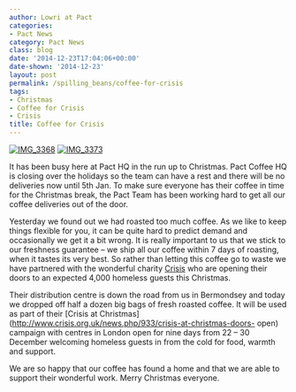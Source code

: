 ```yaml
---
author: Lowri at Pact
categories:
- Pact News
category: Pact News
class: blog
date: '2014-12-23T17:04:06+00:00'
date-shown: '2014-12-23'
layout: post
permalink: /spilling_beans/coffee-for-crisis
tags:
- Christmas
- Coffee for Crisis
- Crisis
title: Coffee for Crisis
---
```


[![IMG_3368](https://pactcoffee.files.wordpress.com/2014/12/img_3368.jpeg?w=225)](https://pactcoffee.files.wordpress.com/2014/12/img_3368.jpeg)
[![IMG_3373](https://pactcoffee.files.wordpress.com/2014/12/img_3373.jpeg?w=225)](https://pactcoffee.files.wordpress.com/2014/12/img_3373.jpeg)

It has been busy here at Pact HQ in the run up to Christmas. Pact Coffee HQ is
closing over the holidays so the team can have a rest and there will be no
deliveries now until 5th Jan. To make sure everyone has their coffee in time
for the Christmas break, the Pact Team has been working hard to get all our
coffee deliveries out of the door.

Yesterday we found out we had roasted too much coffee. As we like to keep
things flexible for you, it can be quite hard to predict demand and
occasionally we get it a bit wrong. It is really important to us that we stick
to our freshness guarantee – we ship all our coffee within 7 days of roasting,
when it tastes its very best. So rather than letting this coffee go to waste
we have partnered with the wonderful charity
[Crisis](http://www.crisis.org.uk/) who are opening their doors to an expected
4,000 homeless guests this Christmas.

Their distribution centre is down the road from us in Bermondsey and today we
dropped off half a dozen big bags of fresh roasted coffee. It will be used as
part of their [Crisis at
Christmas](http://www.crisis.org.uk/news.php/933/crisis-at-christmas-doors-
open) campaign with centres in London open for nine days from 22 – 30 December
welcoming homeless guests in from the cold for food, warmth and support.

We are so happy that our coffee has found a home and that we are able to
support their wonderful work. Merry Christmas everyone.
